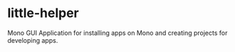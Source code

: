 # little-helper
Mono GUI Application for installing apps on Mono and creating projects for developing apps.
